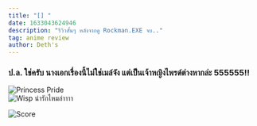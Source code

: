 ```yaml
---
title: "[] "
date: 1633043624946
description: "รีวิวสั้นๆ หลังจากดู Rockman.EXE จบ.."
tag: anime review
author: Deth's
---
```


### ป.ล. ใช่ครับ นางเอกเรื่องนี้ไม่ใช่เมล์จัง แต่เป็นเจ้าหญิงไพรด์ต่างหากล่ะ 555555!!
![Princess Pride](https://sv1.picz.in.th/images/2021/10/01/CL1QB0.png)
<br />
![Wisp](https://sv1.picz.in.th/images/2021/10/01/CL1q8Z.png)
น่ารักไหมล่าาาา

![Score](https://img.shields.io/badge/Score-9%2F10-coral?style=for-the-badge)